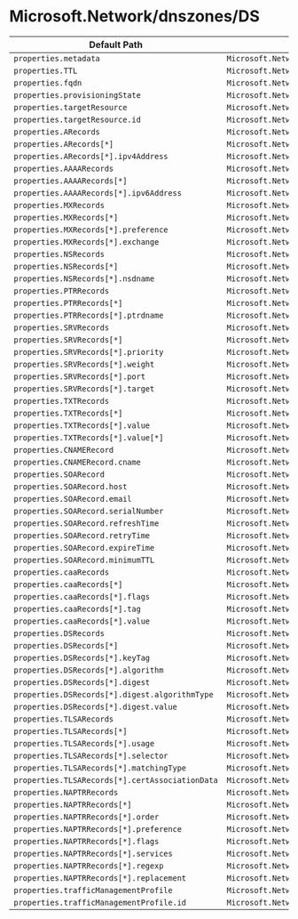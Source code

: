 # Microsoft.Network/dnszones/DS

| Default Path | Alias |
|---|---|
| `properties.metadata` | `Microsoft.Network/dnsZones/DS/metadata` |
| `properties.TTL` | `Microsoft.Network/dnsZones/DS/TTL` |
| `properties.fqdn` | `Microsoft.Network/dnsZones/DS/fqdn` |
| `properties.provisioningState` | `Microsoft.Network/dnsZones/DS/provisioningState` |
| `properties.targetResource` | `Microsoft.Network/dnsZones/DS/targetResource` |
| `properties.targetResource.id` | `Microsoft.Network/dnsZones/DS/targetResource.id` |
| `properties.ARecords` | `Microsoft.Network/dnsZones/DS/ARecords` |
| `properties.ARecords[*]` | `Microsoft.Network/dnsZones/DS/ARecords[*]` |
| `properties.ARecords[*].ipv4Address` | `Microsoft.Network/dnsZones/DS/ARecords[*].ipv4Address` |
| `properties.AAAARecords` | `Microsoft.Network/dnsZones/DS/AAAARecords` |
| `properties.AAAARecords[*]` | `Microsoft.Network/dnsZones/DS/AAAARecords[*]` |
| `properties.AAAARecords[*].ipv6Address` | `Microsoft.Network/dnsZones/DS/AAAARecords[*].ipv6Address` |
| `properties.MXRecords` | `Microsoft.Network/dnsZones/DS/MXRecords` |
| `properties.MXRecords[*]` | `Microsoft.Network/dnsZones/DS/MXRecords[*]` |
| `properties.MXRecords[*].preference` | `Microsoft.Network/dnsZones/DS/MXRecords[*].preference` |
| `properties.MXRecords[*].exchange` | `Microsoft.Network/dnsZones/DS/MXRecords[*].exchange` |
| `properties.NSRecords` | `Microsoft.Network/dnsZones/DS/NSRecords` |
| `properties.NSRecords[*]` | `Microsoft.Network/dnsZones/DS/NSRecords[*]` |
| `properties.NSRecords[*].nsdname` | `Microsoft.Network/dnsZones/DS/NSRecords[*].nsdname` |
| `properties.PTRRecords` | `Microsoft.Network/dnsZones/DS/PTRRecords` |
| `properties.PTRRecords[*]` | `Microsoft.Network/dnsZones/DS/PTRRecords[*]` |
| `properties.PTRRecords[*].ptrdname` | `Microsoft.Network/dnsZones/DS/PTRRecords[*].ptrdname` |
| `properties.SRVRecords` | `Microsoft.Network/dnsZones/DS/SRVRecords` |
| `properties.SRVRecords[*]` | `Microsoft.Network/dnsZones/DS/SRVRecords[*]` |
| `properties.SRVRecords[*].priority` | `Microsoft.Network/dnsZones/DS/SRVRecords[*].priority` |
| `properties.SRVRecords[*].weight` | `Microsoft.Network/dnsZones/DS/SRVRecords[*].weight` |
| `properties.SRVRecords[*].port` | `Microsoft.Network/dnsZones/DS/SRVRecords[*].port` |
| `properties.SRVRecords[*].target` | `Microsoft.Network/dnsZones/DS/SRVRecords[*].target` |
| `properties.TXTRecords` | `Microsoft.Network/dnsZones/DS/TXTRecords` |
| `properties.TXTRecords[*]` | `Microsoft.Network/dnsZones/DS/TXTRecords[*]` |
| `properties.TXTRecords[*].value` | `Microsoft.Network/dnsZones/DS/TXTRecords[*].value` |
| `properties.TXTRecords[*].value[*]` | `Microsoft.Network/dnsZones/DS/TXTRecords[*].value[*]` |
| `properties.CNAMERecord` | `Microsoft.Network/dnsZones/DS/CNAMERecord` |
| `properties.CNAMERecord.cname` | `Microsoft.Network/dnsZones/DS/CNAMERecord.cname` |
| `properties.SOARecord` | `Microsoft.Network/dnsZones/DS/SOARecord` |
| `properties.SOARecord.host` | `Microsoft.Network/dnsZones/DS/SOARecord.host` |
| `properties.SOARecord.email` | `Microsoft.Network/dnsZones/DS/SOARecord.email` |
| `properties.SOARecord.serialNumber` | `Microsoft.Network/dnsZones/DS/SOARecord.serialNumber` |
| `properties.SOARecord.refreshTime` | `Microsoft.Network/dnsZones/DS/SOARecord.refreshTime` |
| `properties.SOARecord.retryTime` | `Microsoft.Network/dnsZones/DS/SOARecord.retryTime` |
| `properties.SOARecord.expireTime` | `Microsoft.Network/dnsZones/DS/SOARecord.expireTime` |
| `properties.SOARecord.minimumTTL` | `Microsoft.Network/dnsZones/DS/SOARecord.minimumTTL` |
| `properties.caaRecords` | `Microsoft.Network/dnsZones/DS/caaRecords` |
| `properties.caaRecords[*]` | `Microsoft.Network/dnsZones/DS/caaRecords[*]` |
| `properties.caaRecords[*].flags` | `Microsoft.Network/dnsZones/DS/caaRecords[*].flags` |
| `properties.caaRecords[*].tag` | `Microsoft.Network/dnsZones/DS/caaRecords[*].tag` |
| `properties.caaRecords[*].value` | `Microsoft.Network/dnsZones/DS/caaRecords[*].value` |
| `properties.DSRecords` | `Microsoft.Network/dnsZones/DS/DSRecords` |
| `properties.DSRecords[*]` | `Microsoft.Network/dnsZones/DS/DSRecords[*]` |
| `properties.DSRecords[*].keyTag` | `Microsoft.Network/dnsZones/DS/DSRecords[*].keyTag` |
| `properties.DSRecords[*].algorithm` | `Microsoft.Network/dnsZones/DS/DSRecords[*].algorithm` |
| `properties.DSRecords[*].digest` | `Microsoft.Network/dnsZones/DS/DSRecords[*].digest` |
| `properties.DSRecords[*].digest.algorithmType` | `Microsoft.Network/dnsZones/DS/DSRecords[*].digest.algorithmType` |
| `properties.DSRecords[*].digest.value` | `Microsoft.Network/dnsZones/DS/DSRecords[*].digest.value` |
| `properties.TLSARecords` | `Microsoft.Network/dnsZones/DS/TLSARecords` |
| `properties.TLSARecords[*]` | `Microsoft.Network/dnsZones/DS/TLSARecords[*]` |
| `properties.TLSARecords[*].usage` | `Microsoft.Network/dnsZones/DS/TLSARecords[*].usage` |
| `properties.TLSARecords[*].selector` | `Microsoft.Network/dnsZones/DS/TLSARecords[*].selector` |
| `properties.TLSARecords[*].matchingType` | `Microsoft.Network/dnsZones/DS/TLSARecords[*].matchingType` |
| `properties.TLSARecords[*].certAssociationData` | `Microsoft.Network/dnsZones/DS/TLSARecords[*].certAssociationData` |
| `properties.NAPTRRecords` | `Microsoft.Network/dnsZones/DS/NAPTRRecords` |
| `properties.NAPTRRecords[*]` | `Microsoft.Network/dnsZones/DS/NAPTRRecords[*]` |
| `properties.NAPTRRecords[*].order` | `Microsoft.Network/dnsZones/DS/NAPTRRecords[*].order` |
| `properties.NAPTRRecords[*].preference` | `Microsoft.Network/dnsZones/DS/NAPTRRecords[*].preference` |
| `properties.NAPTRRecords[*].flags` | `Microsoft.Network/dnsZones/DS/NAPTRRecords[*].flags` |
| `properties.NAPTRRecords[*].services` | `Microsoft.Network/dnsZones/DS/NAPTRRecords[*].services` |
| `properties.NAPTRRecords[*].regexp` | `Microsoft.Network/dnsZones/DS/NAPTRRecords[*].regexp` |
| `properties.NAPTRRecords[*].replacement` | `Microsoft.Network/dnsZones/DS/NAPTRRecords[*].replacement` |
| `properties.trafficManagementProfile` | `Microsoft.Network/dnsZones/DS/trafficManagementProfile` |
| `properties.trafficManagementProfile.id` | `Microsoft.Network/dnsZones/DS/trafficManagementProfile.id` |

